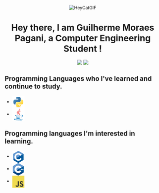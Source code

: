 
<div align="center">
  
  ![HeyCatGIF](https://github.com/user-attachments/assets/79d2ec01-80c3-467b-b945-d3f0c900ef53)
</div>
<h1 align="center">
  Hey there, I am Guilherme Moraes Pagani, a Computer Engineering Student ! 
</h1>

<div align="center">
  <a href="https://www.instagram.com/_gpagani_/" target="_blank"><img src="https://img.shields.io/badge/Instagram-E4405F?style=for-the-badge&logo=instagram&logoColor=white" target="_blank"></a>
  <a href="https://www.linkedin.com/in/guilhermemoraespagani/" target="_blank"><img src="https://img.shields.io/badge/-LinkedIn-%230077B5?style=for-the-badge&logo=linkedin&logoColor=white" target="_blank"></a> 
  
</div>

<h2> Programming Languages ​​who I've learned and continue to study.</h2>

<div style="display: inline_block">
  
- <img align="center" alt="Python" height="40" width="40" src="https://raw.githubusercontent.com/devicons/devicon/master/icons/python/python-original.svg">
- <img align="center" alt="Java" height="40" width="40" src="https://raw.githubusercontent.com/devicons/devicon/master/icons/java/java-original.svg">
  

<h2>Programming languages ​​I'm interested in learning.</h2>

<div style="display: inline_block">

- <img align="center" alt="C" height="40" width="40" src="https://raw.githubusercontent.com/devicons/devicon/master/icons/c/c-original.svg">
- <img align="center" alt="C++" height="40" width="40" src="https://raw.githubusercontent.com/devicons/devicon/master/icons/cplusplus/cplusplus-original.svg">
- <img align="center" alt="JavaScript" height="40" width="40" src="https://raw.githubusercontent.com/devicons/devicon/master/icons/javascript/javascript-original.svg">
  
</div>
